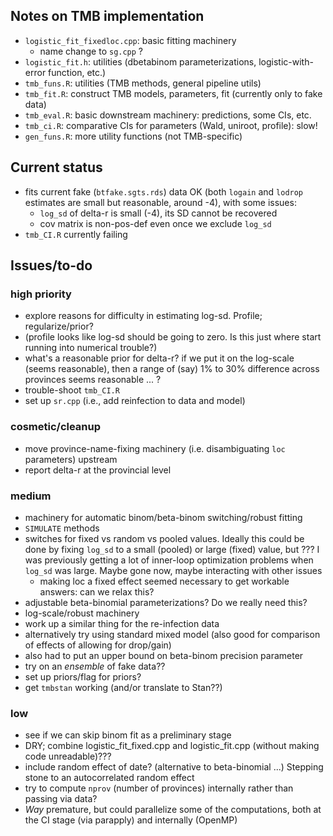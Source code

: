 ## Notes on TMB implementation

- `logistic_fit_fixedloc.cpp`: basic fitting machinery
     - name change to `sg.cpp` ?
- `logistic_fit.h`: utilities (dbetabinom parameterizations, logistic-with-error function, etc.)
- `tmb_funs.R`: utilities (TMB methods, general pipeline utils)
- `tmb_fit.R`: construct TMB models, parameters, fit (currently only to fake data)
- `tmb_eval.R`: basic downstream machinery: predictions, some CIs, etc.
- `tmb_ci.R`: comparative CIs for parameters (Wald, uniroot, profile): slow!
- `gen_funs.R`: more utility functions (not TMB-specific)

## Current status

- fits current fake (`btfake.sgts.rds`) data OK (both `logain` and `lodrop` estimates are small but reasonable, around -4), with some issues:
   - `log_sd` of delta-r is small (-4), its SD cannot be recovered
   - cov matrix is non-pos-def even once we exclude `log_sd`
- `tmb_CI.R` currently failing

## Issues/to-do

### high priority

- explore reasons for difficulty in estimating log-sd. Profile; regularize/prior?
- (profile looks like log-sd should be going to zero. Is this just where start running into numerical trouble?)
- what's a reasonable prior for delta-r? if we put it on the log-scale (seems reasonable), then a range of (say) 1% to 30% difference across provinces seems reasonable ... ?
- trouble-shoot `tmb_CI.R`
- set up `sr.cpp` (i.e., add reinfection to data and model)

### cosmetic/cleanup

- move province-name-fixing machinery (i.e. disambiguating `loc` parameters) upstream
- report delta-r at the provincial level

### medium

- machinery for automatic binom/beta-binom switching/robust fitting
- `SIMULATE` methods
- switches for fixed vs random vs pooled values. Ideally this could be done by fixing `log_sd` to a small (pooled) or large (fixed) value, but ??? I was previously getting a lot of inner-loop optimization problems when `log_sd` was large. Maybe gone now, maybe interacting with other issues
    - making loc a fixed effect seemed necessary to get workable answers: can we relax this?
- adjustable beta-binomial parameterizations? Do we really need this?
- log-scale/robust machinery
- work up a similar thing for the re-infection data
- alternatively try using standard mixed model (also good for comparison of effects of allowing for drop/gain)
- also had to put an upper bound on beta-binom precision parameter
- try on an *ensemble* of fake data??
- set up priors/flag for priors?
- get `tmbstan` working (and/or translate to Stan??)

### low

- see if we can skip binom fit as a preliminary stage
- DRY; combine logistic_fit_fixed.cpp and logistic_fit.cpp (without making code unreadable)???
- include random effect of date? (alternative to beta-binomial ...) Stepping stone to an autocorrelated random effect
- try to compute `nprov` (number of provinces) internally rather than passing via data?
- *Way* premature, but could parallelize some of the computations, both at the CI stage (via parapply) and internally (OpenMP)
 
